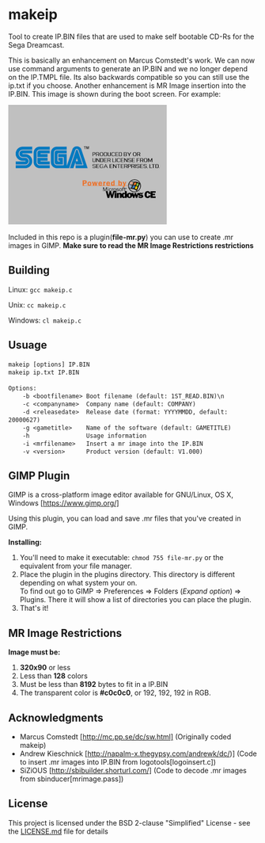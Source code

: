 # makeip

Tool to create IP.BIN files that are used to make self bootable CD-Rs for the Sega Dreamcast.

This is basically an enhancement on Marcus Comstedt's work. We can now use command arguments to
generate an IP.BIN and we no longer depend on the IP.TMPL file. Its also backwards compatible so
you can still use the ip.txt if you choose. Another enhancement is MR Image insertion into the 
IP.BIN. This image is shown during the boot screen. For example:

![alt text](img/mdlogo.png "Example")


Included in this repo is a plugin(**file-mr.py**) you can use to create .mr images in GIMP. **Make sure to read the MR Image Restrictions restrictions**

## Building

Linux: ```gcc makeip.c```

Unix: ```cc makeip.c```

Windows: ```cl makeip.c```

## Usuage
```
makeip [options] IP.BIN
makeip ip.txt IP.BIN
    
Options:
    -b <bootfilename> Boot filename (default: 1ST_READ.BIN)\n
    -c <companyname>  Company name (default: COMPANY)
    -d <releasedate>  Release date (format: YYYYMMDD, default: 20000627)
    -g <gametitle>    Name of the software (default: GAMETITLE)
    -h                Usage information
    -i <mrfilename>   Insert a mr image into the IP.BIN
    -v <version>      Product version (default: V1.000)
```

## GIMP Plugin

GIMP is a cross-platform image editor available for GNU/Linux, OS X, Windows [https://www.gimp.org/]

Using this plugin, you can load and save .mr files that you've created in GIMP.

**Installing:**

1. You'll need to make it executable: ```chmod 755 file-mr.py``` or the equivalent from your file manager.
2. Place the plugin in the plugins directory. This directory is different depending on what system your on.  
   To find out go to GIMP => Preferences => Folders (*Expand option*) => Plugins.  There it will show a list 
   of directories you can place the plugin.
3. That's it!

## MR Image Restrictions

**Image must be:**

1. **320x90** or less
2. Less than **128** colors
3. Must be less than **8192** bytes to fit in a IP.BIN
4. The transparent color is **#c0c0c0**, or 192, 192, 192 in RGB.

## Acknowledgments

* Marcus Comstedt [http://mc.pp.se/dc/sw.html] (Originally coded makeip)
* Andrew Kieschnick [http://napalm-x.thegypsy.com/andrewk/dc/)] (Code to insert .mr images into IP.BIN from logotools[logoinsert.c])
* SiZiOUS [http://sbibuilder.shorturl.com/] (Code to decode .mr images from sbinducer[mrimage.pass])

## License

This project is licensed under the BSD 2-clause "Simplified" License - see the [LICENSE.md](LICENSE.md) file for details